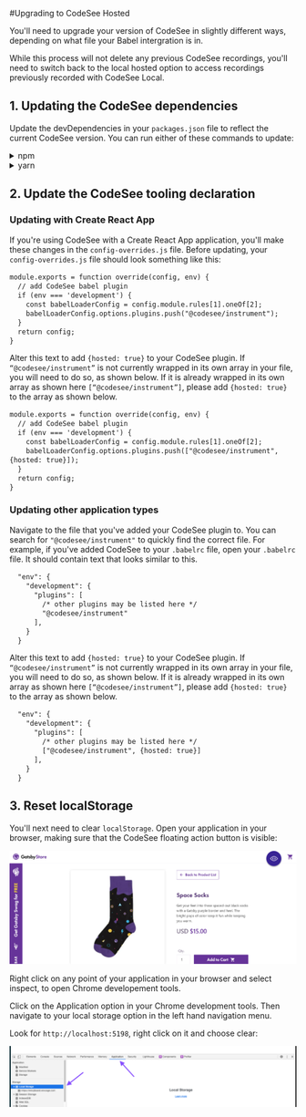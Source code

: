 #Upgrading to CodeSee Hosted

You'll need to upgrade your version of CodeSee in slightly different ways, depending on what file your Babel intergration is in.

While this process will not delete any previous CodeSee recordings, you'll need to switch back to the local hosted option to access recordings previously recorded with CodeSee Local.

## 1. Updating the CodeSee dependencies

Update the devDependencies in your `packages.json` file to reflect the current CodeSee version. You can run either of these commands to update:

<details><summary>npm</summary>

```
npm install --save-dev @codesee/tracker@latest @codesee/babel-plugin-instrument@latest
```

</details>
<details><summary>yarn</summary>

```
yarn add --dev @codesee/tracker@latest @codesee/babel-plugin-instrument@latest
```
</details>

## 2. Update the CodeSee tooling declaration

### Updating with Create React App
If you're using CodeSee with a Create React App application, you'll make these changes in the `config-overrides.js` file. Before updating, your `config-overrides.js` file should look something like this:

```
module.exports = function override(config, env) {
  // add CodeSee babel plugin
  if (env === 'development') {
    const babelLoaderConfig = config.module.rules[1].oneOf[2];
    babelLoaderConfig.options.plugins.push("@codesee/instrument");
  }
  return config;
}
```

Alter this text to add `{hosted: true}` to your CodeSee plugin. If `“@codesee/instrument”` is not currently wrapped in its own array in your file, you will need to do so, as shown below. If it is already wrapped in its own array as shown here `[“@codesee/instrument”]`, please add `{hosted: true}` to the array as shown below.

```
module.exports = function override(config, env) {
  // add CodeSee babel plugin
  if (env === 'development') {
    const babelLoaderConfig = config.module.rules[1].oneOf[2];
    babelLoaderConfig.options.plugins.push(["@codesee/instrument", {hosted: true}]);
  }
  return config;
}
```
### Updating other application types

Navigate to the file that you've added your CodeSee plugin to. You can search for `"@codesee/instrument"` to quickly find the correct file. For example, if you've added CodeSee to your `.babelrc` file, open your `.babelrc` file. It should contain text that looks similar to this.


```
  "env": {
    "development": {
      "plugins": [
        /* other plugins may be listed here */
        "@codesee/instrument"
      ],
    }
  }
```

Alter this text to add `{hosted: true}` to your CodeSee plugin. If `“@codesee/instrument”` is not currently wrapped in its own array in your file, you will need to do so, as shown below. If it is already wrapped in its own array as shown here `[“@codesee/instrument”]`, please add `{hosted: true}` to the array as shown below.

```
  "env": {
    "development": {
      "plugins": [
        /* other plugins may be listed here */
        ["@codesee/instrument", {hosted: true}]
      ],
    }
  }
```

## 3. Reset localStorage

You'll next need to clear `localStorage`. Open your application in your browser, making sure that the CodeSee floating action button is visible:

![CodeSee button running in web app](img/codesee_button.png)

Right click on any point of your application in your browser and select inspect, to open Chrome developement tools.

Click on the Application option in your Chrome development tools. Then navigate to your local storage option in the left hand navigation menu.

Look for `http://localhost:5198`, right click on it and choose clear:

![Resetting local storage in Chrome DevTools](img/remove_local_storage.png)

&nbsp;  
